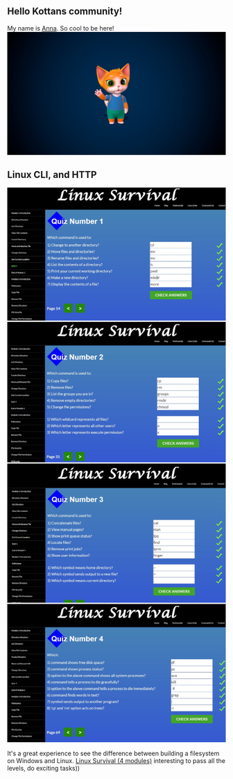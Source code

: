 ﻿
## Hello Kottans community!
My name is [Anna](https://github.com/nensi-n).
So cool to be here!
![Meow](./assets/images/Kitty-hi.jpg)


## Linux CLI, and HTTP

![Quiz1](./task_linux_cli/quiz1.jpg)
![Quiz2](./task_linux_cli/quiz2.jpg)
![Quiz3](./task_linux_cli/quiz3.jpg)
![Quiz4](./task_linux_cli/quiz4.jpg)

It's a great experience to see the difference between building a filesystem on Windows and Linux.
[Linux Survival (4 modules)](https://linuxsurvival.com/linux-tutorial-introduction/) 
interesting to pass all the levels, do exciting tasks))

